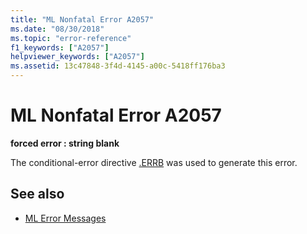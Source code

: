 ```yaml
---
title: "ML Nonfatal Error A2057"
ms.date: "08/30/2018"
ms.topic: "error-reference"
f1_keywords: ["A2057"]
helpviewer_keywords: ["A2057"]
ms.assetid: 13c47848-3f4d-4145-a00c-5418ff176ba3
---
```

# ML Nonfatal Error A2057

**forced error : string blank**

The conditional-error directive [.ERRB](../../assembler/masm/dot-errb.md) was used to generate this error.

## See also

- [ML Error Messages](../../assembler/masm/ml-error-messages.md)
